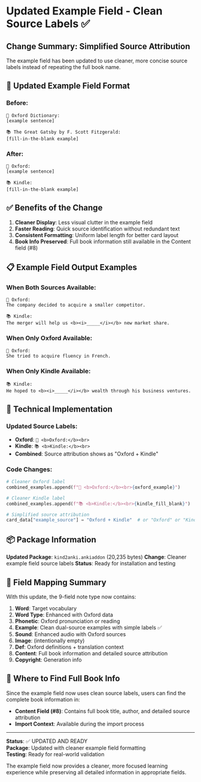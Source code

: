 # Updated Example Field - Clean Source Labels ✅

## Change Summary: Simplified Source Attribution

The example field has been updated to use cleaner, more concise source labels instead of repeating the full book name.

## 🎯 **Updated Example Field Format**

### Before:
```
📖 Oxford Dictionary:
[example sentence]

📚 The Great Gatsby by F. Scott Fitzgerald:
[fill-in-the-blank example]
```

### After:
```
📖 Oxford:
[example sentence]

📚 Kindle:
[fill-in-the-blank example]
```

## ✅ **Benefits of the Change**

1. **Cleaner Display**: Less visual clutter in the example field
2. **Faster Reading**: Quick source identification without redundant text
3. **Consistent Formatting**: Uniform label length for better card layout
4. **Book Info Preserved**: Full book information still available in the Content field (#8)

## 📋 **Example Field Output Examples**

### When Both Sources Available:
```
📖 Oxford:
The company decided to acquire a smaller competitor.

📚 Kindle:
The merger will help us <b><i>_____</i></b> new market share.
```

### When Only Oxford Available:
```
📖 Oxford:
She tried to acquire fluency in French.
```

### When Only Kindle Available:
```
📚 Kindle:
He hoped to <b><i>_____</i></b> wealth through his business ventures.
```

## 🔧 **Technical Implementation**

### Updated Source Labels:
- **Oxford**: `📖 <b>Oxford:</b><br>`
- **Kindle**: `📚 <b>Kindle:</b><br>`
- **Combined**: Source attribution shows as "Oxford + Kindle"

### Code Changes:
```python
# Cleaner Oxford label
combined_examples.append(f"📖 <b>Oxford:</b><br>{oxford_example}")

# Cleaner Kindle label  
combined_examples.append(f"📚 <b>Kindle:</b><br>{kindle_fill_blank}")

# Simplified source attribution
card_data["example_source"] = "Oxford + Kindle"  # or "Oxford" or "Kindle"
```

## 📦 **Package Information**

**Updated Package**: `kind2anki.ankiaddon` (20,235 bytes)
**Change**: Cleaner example field source labels
**Status**: Ready for installation and testing

## 🎯 **Field Mapping Summary**

With this update, the 9-field note type now contains:

1. **Word**: Target vocabulary
2. **Word Type**: Enhanced with Oxford data
3. **Phonetic**: Oxford pronunciation or reading
4. **Example**: Clean dual-source examples with simple labels ✅
5. **Sound**: Enhanced audio with Oxford sources
6. **Image**: (intentionally empty)
7. **Def**: Oxford definitions + translation context
8. **Content**: Full book information and detailed source attribution
9. **Copyright**: Generation info

## 📍 **Where to Find Full Book Info**

Since the example field now uses clean source labels, users can find the complete book information in:
- **Content Field (#8)**: Contains full book title, author, and detailed source attribution
- **Import Context**: Available during the import process

---

**Status**: ✅ UPDATED AND READY  
**Package**: Updated with cleaner example field formatting  
**Testing**: Ready for real-world validation

The example field now provides a cleaner, more focused learning experience while preserving all detailed information in appropriate fields.

